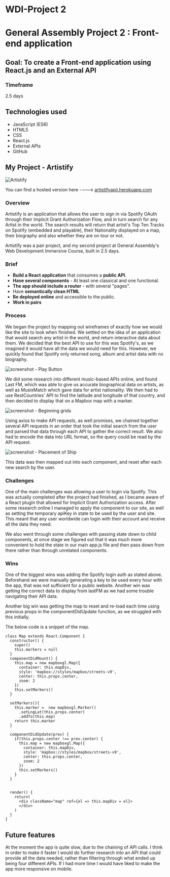 # WDI-Project 2
# General Assembly Project 2 :  Front-end application

## Goal: To create a Front-end application using React.js and an External API
### Timeframe
2.5 days

## Technologies used

* JavaScript (ES6)
* HTML5
* CSS
* React.js
* External APIs
* GitHub

## My Project - Artistify

![Artistify](https://raw.githubusercontent.com/henry-stroud/wdi-project-2/master/img/artistify.png)

You can find a hosted version here ----> [artistifyapii.herokuapp.com](https://artistifyapii.herokuapp.com/)

### Overview
Artistify is an application that allows the user to sign in via Spotify OAuth through their Implicit Grant Authorization Flow, and in turn search for any Artist in the world. The search results will return that artist's Top Ten Tracks on Spotify (embedded and playable), their Nationality displayed on a map, their biography and also whether they are on tour or not.

Artistify was a pair project, and my second project at General Assembly's Web Development Immersive Course, built in 2.5 days.

### Brief
- **Build a React application** that consumes a **public API**.
- **Have several components** - At least one classical and one functional.
- **The app should include a router** - with several "pages".
- Have **semantically clean HTML**
- **Be deployed online** and accessible to the public.
- **Work in pairs**

### Process

We began the project by mapping out wireframes of exactly how we would like the site to look when finished. We settled on the idea of an application that would search any artist in the world, and return interactive data about them. We decided that the best API to use for this was Spotify's, as we imagined it would have all the data we would need for this. However, we quickly found that Spotify only returned song, album and artist data with no biography.

![screenshot - Play Button](https://raw.githubusercontent.com/henry-stroud/wdi-project-1/master/Play%20Button%20Screenshot.png)

We did some research into different music-based APIs online, and found Last FM, which was able to give us accurate biographical data on artists, as well as MusixMatch which gave data for artist nationality. We then had to use RestCountries' API to find the latitude and longitude of that country, and then decided to display that on a Mapbox map with a marker.

![screenshot - Beginning grids](https://raw.githubusercontent.com/henry-stroud/wdi-project-1/master/Main%20Page%20Screenshot.png)

Using axios to make API requests, as well promises, we chained together several API requests in an order that took the initial search from the user and parsed that data through each API to gather the correct result. We also had to encode the data into URL format, so the query could be read by the API request.

![screenshot - Placement of Ship](https://raw.githubusercontent.com/henry-stroud/wdi-project-1/master/Battleship%20Placement.png)

This data was then mapped out into each component, and reset after each new search by the user.

### Challenges

One of the main challenges was allowing a user to login via Spotify. This was actually completed after the project had finished, as I became aware of a React plugin that allowed for Implicit Grant Authorization access. After some research online I managed to apply the component to our site, as well as setting the temporary apiKey in state to be used by the user and site. This meant that any user worldwide can login with their account and receive all the data they need.

We also went through some challenges with passing state down to child components, at once stage we figured out that it was much more convenient to hold the state in our main app.js file and then pass down from there rather than through unrelated components.

### Wins

One of the biggest wins was adding the Spotify login auth as stated above. Beforehand we were manually generating a key to be used every hour with the app, that was not sufficient for a public website. Another win was getting the correct data to display from lastFM as we had some trouble navigating their API data.

Another big win was getting the map to reset and re-load each time using previous props in the componentDidUpdate function, as we struggled with this initially.

The below code is a snippet of the map.

```
class Map extends React.Component {
  constructor() {
    super()
    this.markers = null
  }
  componentDidMount() {
    this.map = new mapboxgl.Map({
      container: this.mapDiv,
      style: 'mapbox://styles/mapbox/streets-v9',
      center: this.props.center,
      zoom: 2
    })
    this.setMarkers()
  }

  setMarkers(){
    this.marker =  new mapboxgl.Marker()
      .setLngLat(this.props.center)
      .addTo(this.map)
    return this.marker
  }

  componentDidUpdate(prev) {
    if(this.props.center !== prev.center) {
      this.map = new mapboxgl.Map({
        container: this.mapDiv,
        style: 'mapbox://styles/mapbox/streets-v9',
        center: this.props.center,
        zoom: 2
      })
      this.setMarkers()
    }
  }


  render() {
    return(
      <div className="map" ref={el => this.mapDiv = el}>
      </div>
    )
  }
}
```

## Future features

At the moment the app is quite slow, due to the chaining of API calls. I think in order to make it faster I would do further research into an API that could provide all the data needed, rather than filtering through what ended up being four different APIs. If I had more time I would have liked to make the app more responsive on mobile.
